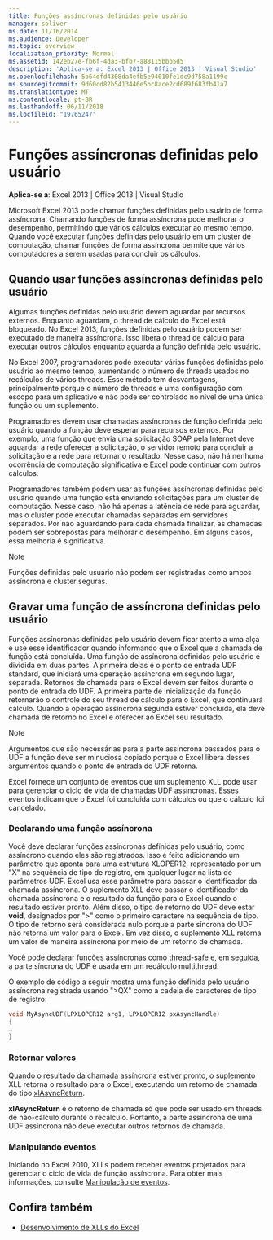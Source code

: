 ```yaml
---
title: Funções assíncronas definidas pelo usuário
manager: soliver
ms.date: 11/16/2014
ms.audience: Developer
ms.topic: overview
localization_priority: Normal
ms.assetid: 142eb27e-fb6f-4da3-bfb7-a88115bbb5d5
description: 'Aplica-se a: Excel 2013 | Office 2013 | Visual Studio'
ms.openlocfilehash: 5b64dfd4308da4efb5e94010fe1dc9d758a1199c
ms.sourcegitcommit: 9d60cd82b5413446e5bc8ace2cd689f683fb41a7
ms.translationtype: MT
ms.contentlocale: pt-BR
ms.lasthandoff: 06/11/2018
ms.locfileid: "19765247"
---
```

# <a name="asynchronous-user-defined-functions"></a>Funções assíncronas definidas pelo usuário

**Aplica-se a**: Excel 2013 | Office 2013 | Visual Studio 
  
Microsoft Excel 2013 pode chamar funções definidas pelo usuário de forma assíncrona. Chamando funções de forma assíncrona pode melhorar o desempenho, permitindo que vários cálculos executar ao mesmo tempo. Quando você executar funções definidas pelo usuário em um cluster de computação, chamar funções de forma assíncrona permite que vários computadores a serem usadas para concluir os cálculos.
  
## <a name="when-to-use-asynchronous-user-defined-functions"></a>Quando usar funções assíncronas definidas pelo usuário

Algumas funções definidas pelo usuário devem aguardar por recursos externos. Enquanto aguardam, o thread de cálculo do Excel está bloqueado. No Excel 2013, funções definidas pelo usuário podem ser executado de maneira assíncrona. Isso libera o thread de cálculo para executar outros cálculos enquanto aguarda a função definida pelo usuário.
  
No Excel 2007, programadores pode executar várias funções definidas pelo usuário ao mesmo tempo, aumentando o número de threads usados no recálculos de vários threads. Esse método tem desvantagens, principalmente porque o número de threads é uma configuração com escopo para um aplicativo e não pode ser controlado no nível de uma única função ou um suplemento.
  
Programadores devem usar chamadas assíncronas de função definida pelo usuário quando a função deve esperar para recursos externos. Por exemplo, uma função que envia uma solicitação SOAP pela Internet deve aguardar a rede oferecer a solicitação, o servidor remoto para concluir a solicitação e a rede para retornar o resultado. Nesse caso, não há nenhuma ocorrência de computação significativa e Excel pode continuar com outros cálculos.
  
Programadores também podem usar as funções assíncronas definidas pelo usuário quando uma função está enviando solicitações para um cluster de computação. Nesse caso, não há apenas a latência de rede para aguardar, mas o cluster pode executar chamadas separadas em servidores separados. Por não aguardando para cada chamada finalizar, as chamadas podem ser sobrepostas para melhorar o desempenho. Em alguns casos, essa melhoria é significativa.
  
> [!NOTE]
> Funções definidas pelo usuário não podem ser registradas como ambos assíncrona e cluster seguras. 
  
## <a name="writing-an-asynchronous-user-defined-function"></a>Gravar uma função de assíncrona definidas pelo usuário

Funções assíncronas definidas pelo usuário devem ficar atento a uma alça e use esse identificador quando informando que o Excel que a chamada de função está concluída. Uma função de assíncrona definidas pelo usuário é dividida em duas partes. A primeira delas é o ponto de entrada UDF standard, que iniciará uma operação assíncrona em segundo lugar, separada. Retornos de chamada para o Excel devem ser feitos durante o ponto de entrada do UDF. A primeira parte de inicialização da função retornarão o controle do seu thread de cálculo para o Excel, que continuará cálculo. Quando a operação assíncrona segunda estiver concluída, ela deve chamada de retorno no Excel e oferecer ao Excel seu resultado. 
  
> [!NOTE]
> Argumentos que são necessárias para a parte assíncrona passados para o UDF a função deve ser minuciosa copiado porque o Excel libera desses argumentos quando o ponto de entrada do UDF retorna. 
  
Excel fornece um conjunto de eventos que um suplemento XLL pode usar para gerenciar o ciclo de vida de chamadas UDF assíncronas. Esses eventos indicam que o Excel foi concluída com cálculos ou que o cálculo foi cancelado.
  
### <a name="declaring-an-asynchronous-function"></a>Declarando uma função assíncrona

Você deve declarar funções assíncronas definidas pelo usuário, como assíncrono quando eles são registrados. Isso é feito adicionando um parâmetro que aponta para uma estrutura XLOPER12, representado por um "X" na sequência de tipo de registro, em qualquer lugar na lista de parâmetros UDF. Excel usa esse parâmetro para passar o identificador da chamada assíncrona. O suplemento XLL deve passar o identificador da chamada assíncrona e o resultado da função para o Excel quando o resultado estiver pronto. Além disso, o tipo de retorno do UDF deve estar **void**, designados por ">" como o primeiro caractere na sequência de tipo. O tipo de retorno será considerada nulo porque a parte síncrona do UDF não retorna um valor para o Excel. Em vez disso, o suplemento XLL retorna um valor de maneira assíncrona por meio de um retorno de chamada. 
  
Você pode declarar funções assíncronas como thread-safe e, em seguida, a parte síncrona do UDF é usada em um recálculo multithread. 
  
O exemplo de código a seguir mostra uma função definida pelo usuário assíncrona registrada usando "\>QX" como a cadeia de caracteres de tipo de registro:
  
```cpp
void MyAsyncUDF(LPXLOPER12 arg1, LPXLOPER12 pxAsyncHandle)
{
…
}
```

### <a name="returning-values"></a>Retornar valores

Quando o resultado da chamada assíncrona estiver pronto, o suplemento XLL retorna o resultado para o Excel, executando um retorno de chamada do tipo [xlAsyncReturn](xlasyncreturn.md).
  
**xlAsyncReturn** é o retorno de chamada só que pode ser usado em threads de não-cálculo durante o recálculo. Portanto, a parte assíncrona de uma UDF assíncrona não deve executar outros retornos de chamada. 
  
### <a name="handling-events"></a>Manipulando eventos

Iniciando no Excel 2010, XLLs podem receber eventos projetados para gerenciar o ciclo de vida de função assíncrona. Para obter mais informações, consulte [Manipulação de eventos](handling-events.md).
  
## <a name="see-also"></a>Confira também

- [Desenvolvimento de XLLs do Excel](developing-excel-xlls.md)

